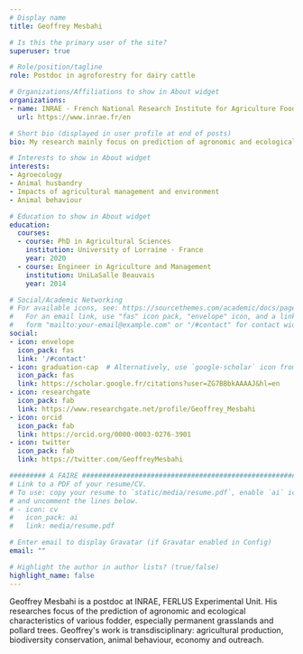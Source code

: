 ```yaml
---
# Display name
title: Geoffrey Mesbahi

# Is this the primary user of the site?
superuser: true

# Role/position/tagline
role: Postdoc in agroforestry for dairy cattle

# Organizations/Affiliations to show in About widget
organizations:
- name: INRAE - French National Research Institute for Agriculture Food and Environment
  url: https://www.inrae.fr/en

# Short bio (displayed in user profile at end of posts)
bio: My research mainly focus on prediction of agronomic and ecological characteristic of fodders

# Interests to show in About widget
interests:
- Agroecology
- Animal husbandry
- Impacts of agricultural management and environment
- Animal behaviour

# Education to show in About widget
education:
  courses:
  - course: PhD in Agricultural Sciences
    institution: University of Lorraine - France
    year: 2020
  - course: Engineer in Agriculture and Management
    institution: UniLaSalle Beauvais
    year: 2014

# Social/Academic Networking
# For available icons, see: https://sourcethemes.com/academic/docs/page-builder/#icons
#   For an email link, use "fas" icon pack, "envelope" icon, and a link in the
#   form "mailto:your-email@example.com" or "/#contact" for contact widget.
social:
- icon: envelope
  icon_pack: fas
  link: '/#contact'
- icon: graduation-cap  # Alternatively, use `google-scholar` icon from `ai` icon pack
  icon_pack: fas
  link: https://scholar.google.fr/citations?user=ZG7BBbkAAAAJ&hl=en
- icon: researchgate
  icon_pack: fab
  link: https://www.researchgate.net/profile/Geoffrey_Mesbahi
- icon: orcid
  icon_pack: fab
  link: https://orcid.org/0000-0003-0276-3901
- icon: twitter
  icon_pack: fab
  link: https://twitter.com/GeoffreyMesbahi

######### A FAIRE ######################################################
# Link to a PDF of your resume/CV.
# To use: copy your resume to `static/media/resume.pdf`, enable `ai` icons in `params.toml`, 
# and uncomment the lines below.
# - icon: cv
#   icon_pack: ai
#   link: media/resume.pdf

# Enter email to display Gravatar (if Gravatar enabled in Config)
email: ""

# Highlight the author in author lists? (true/false)
highlight_name: false
---
```


Geoffrey Mesbahi is a postdoc at INRAE, FERLUS Experimental Unit. His researches focus of the prediction of agronomic and ecological characteristics of various fodder, especially permanent grasslands and pollard trees. Geoffrey's work is transdisciplinary: agricultural production, biodiversity conservation, animal behaviour, economy and outreach.
